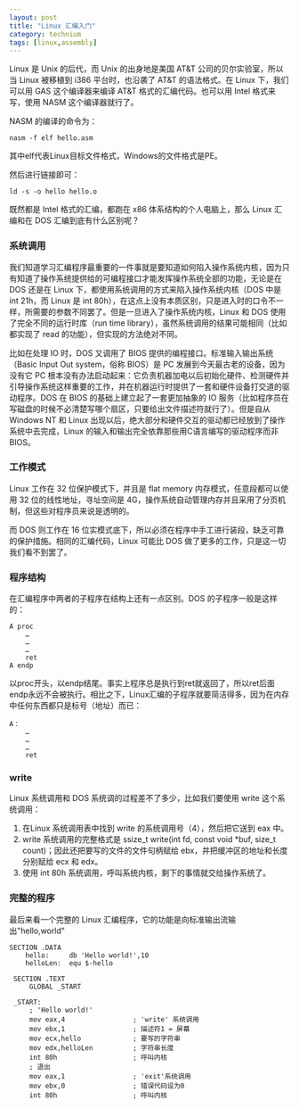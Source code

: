 ```yaml
---
layout: post
title: "Linux 汇编入门"
category: technium
tags: [linux,assembly]
---
```



Linux 是 Unix 的后代，而 Unix 的出身地是美国 AT&T 公司的贝尔实验室，所以当 Linux 被移植到 i386 平台时，也沿袭了 AT&T 的语法格式。在 Linux 下，我们可以用 GAS 这个编译器来编译 AT&T 格式的汇编代码。也可以用 Intel 格式来写，使用 NASM 这个编译器就行了。


NASM 的编译的命令为：


	nasm -f elf hello.asm


其中elf代表Linux目标文件格式，Windows的文件格式是PE。


然后进行链接即可：

	ld -s -o hello hello.o

既然都是 Intel 格式的汇编，都跑在 x86 体系结构的个人电脑上，那么 Linux 汇编和在 DOS 汇编到底有什么区别呢？


### 系统调用


我们知道学习汇编程序最重要的一件事就是要知道如何陷入操作系统内核，因为只有知道了操作系统提供给的可编程接口才能发挥操作系统全部的功能，无论是在 DOS 还是在 Linux 下，都使用系统调用的方式来陷入操作系统内核（DOS 中是 int 21h，而 Linux 是 int 80h），在这点上没有本质区别，只是进入时的口令不一样，所需要的参数不同罢了。但是一旦进入了操作系统内核，Linux 和 DOS 使用了完全不同的运行时库（run time library），虽然系统调用的结果可能相同（比如都实现了 read 的功能），但实现的方法绝对不同。


比如在处理 IO 时，DOS 又调用了 BIOS 提供的编程接口。标准输入输出系统（Basic Input Out system，俗称 BIOS）是 PC 发展到今天最古老的设备，因为没有它 PC 根本没有办法启动起来：它负责机器加电以后初始化硬件、检测硬件并引导操作系统这样重要的工作，并在机器运行时提供了一套和硬件设备打交道的驱动程序。DOS 在 BIOS 的基础上建立起了一套更加抽象的 IO 服务（比如程序员在写磁盘的时候不必清楚写哪个扇区，只要给出文件描述符就行了）。但是自从 Windows NT 和 Linux 出现以后，绝大部分和硬件交互的驱动都已经放到了操作系统中去完成，Linux 的输入和输出完全依靠那些用C语言编写的驱动程序而非 BIOS。


### 工作模式

Linux 工作在 32 位保护模式下，并且是 flat memory 内存模式，任意段都可以使用 32 位的线性地址，寻址空间是 4G，操作系统自动管理内存并且采用了分页机制，但这些对程序员来说是透明的。


而 DOS 则工作在 16 位实模式底下，所以必须在程序中手工进行装段，缺乏可靠的保护措施。相同的汇编代码，Linux 可能比 DOS 做了更多的工作，只是这一切我们看不到罢了。


### 程序结构

在汇编程序中两者的子程序在结构上还有一点区别。DOS 的子程序一般是这样的：

	A proc
		…
		…
		…
		ret
	A endp

以proc开头，以endp结尾。事实上程序总是执行到ret就返回了，所以ret后面endp永远不会被执行。相比之下，Linux汇编的子程序就要简洁得多，因为在内存中任何东西都只是标号（地址）而已：

	A：
		…
		…
		…
		ret

### write

Linux 系统调用和 DOS 系统调的过程差不了多少，比如我们要使用 write 这个系统调用：

1. 在Linux 系统调用表中找到 write 的系统调用号（4），然后把它送到 eax 中。
2. write 系统调用的完整格式是 ssize\_t write(int fd, const void *buf, size_t count)；因此还把要写的文件的文件句柄赋给 ebx，并把缓冲区的地址和长度分别赋给 ecx 和 edx。
3. 使用 int 80h 系统调用，呼叫系统内核，剩下的事情就交给操作系统了。

### 完整的程序

最后来看一个完整的 Linux 汇编程序，它的功能是向标准输出流输出"hello,world"

	SECTION .DATA
		hello:     db 'Hello world!',10
		helloLen:  equ $-hello
 
	 SECTION .TEXT
		 GLOBAL _START
 
	 _START:
		 ; 'Hello world!'
		 mov eax,4                 ; 'write' 系统调用
		 mov ebx,1                 ; 描述符1 = 屏幕
		 mov ecx,hello             ; 要写的字符串
		 mov edx,helloLen          ; 字符串长度
		 int 80h                   ; 呼叫内核
		 ; 退出
		 mov eax,1                 ; 'exit'系统调用
		 mov ebx,0                 ; 错误代码设为0
		 int 80h                   ; 呼叫内核
